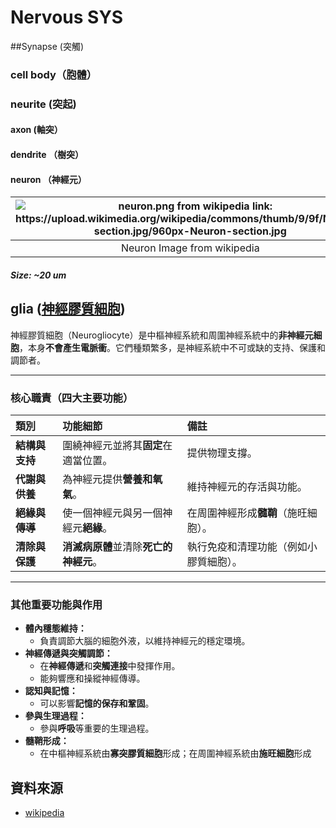 # Nervous SYS

##Synapse (突觸)

### cell body（胞體）

### neurite (突起)

#### axon (軸突）

#### dendrite （樹突）

#### neuron （神經元）

| ![neuron.png from wikipedia link: https://upload.wikimedia.org/wikipedia/commons/thumb/9/9f/Neuron-section.jpg/960px-Neuron-section.jpg ](images/neuron.png) |
|:---------------------:|
| Neuron Image from wikipedia |

##### Size: ~20 um

## glia ([神經膠質細胞](https://zh.wikipedia.org/wiki/%E7%A5%9E%E7%B6%93%E8%86%A0%E8%B3%AA%E7%B4%B0%E8%83%9E))

神經膠質細胞（Neurogliocyte）是中樞神經系統和周圍神經系統中的**非神經元細胞**，本身**不會產生電脈衝**。它們種類繁多，是神經系統中不可或缺的支持、保護和調節者。

---

### 核心職責（四大主要功能）

| 類別 | 功能細節 | 備註 |
| :--- | :--- | :--- |
| **結構與支持** | 圍繞神經元並將其**固定**在適當位置。 | 提供物理支撐。 |
| **代謝與供養** | 為神經元提供**營養和氧氣**。 | 維持神經元的存活與功能。 |
| **絕緣與傳導** | 使一個神經元與另一個神經元**絕緣**。 | 在周圍神經形成**髓鞘**（施旺細胞）。 |
| **清除與保護** | **消滅病原體**並清除**死亡的神經元**。 | 執行免疫和清理功能（例如小膠質細胞）。 |

---

### 其他重要功能與作用

* **體內穩態維持：**
    * 負責調節大腦的細胞外液，以維持神經元的穩定環境。
* **神經傳遞與突觸調節：**
    * 在**神經傳遞**和**突觸連接**中發揮作用。
    * 能夠響應和操縱神經傳導。
* **認知與記憶：**
    * 可以影響**記憶的保存和鞏固**。
* **參與生理過程：**
    * 參與**呼吸**等重要的生理過程。
* **髓鞘形成：**
    * 在中樞神經系統由**寡突膠質細胞**形成；在周圍神經系統由**施旺細胞**形成


## 資料來源
- [wikipedia](https://zh.wikipedia.org/)